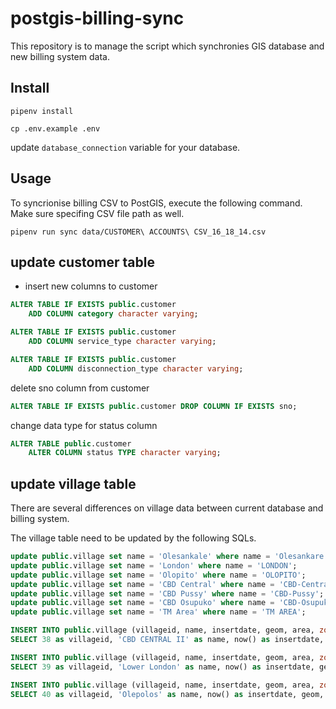 # postgis-billing-sync
This repository is to manage the script which synchronies GIS database and new billing system data.

## Install

```shell
pipenv install
```

```shell
cp .env.example .env
```

update `database_connection` variable for your database.

## Usage

To syncrionise billing CSV to PostGIS, execute the following command. Make sure specifing CSV file path as well.

```shell
pipenv run sync data/CUSTOMER\ ACCOUNTS\ CSV_16_18_14.csv
```

## update customer table

- insert new columns to customer

```sql
ALTER TABLE IF EXISTS public.customer
    ADD COLUMN category character varying;

ALTER TABLE IF EXISTS public.customer
    ADD COLUMN service_type character varying;

ALTER TABLE IF EXISTS public.customer
    ADD COLUMN disconnection_type character varying;
```

delete sno column from customer

```sql
ALTER TABLE IF EXISTS public.customer DROP COLUMN IF EXISTS sno;
```

change data type for status column

```sql
ALTER TABLE public.customer
    ALTER COLUMN status TYPE character varying;
```

## update village table

There are several differences on village data between current database and billing system.

The village table need to be updated by the following SQLs.

```sql
update public.village set name = 'Olesankale' where name = 'Olesankare';
update public.village set name = 'London' where name = 'LONDON';
update public.village set name = 'Olopito' where name = 'OLOPITO';
update public.village set name = 'CBD Central' where name = 'CBD-Central';
update public.village set name = 'CBD Pussy' where name = 'CBD-Pussy';
update public.village set name = 'CBD Osupuko' where name = 'CBD-Osupuko';
update public.village set name = 'TM Area' where name = 'TM AREA';

INSERT INTO public.village (villageid, name, insertdate, geom, area, zone)
SELECT 38 as villageid, 'CBD CENTRAL II' as name, now() as insertdate, geom, area, zone from public.village where name = 'CBD Central'

INSERT INTO public.village (villageid, name, insertdate, geom, area, zone)
SELECT 39 as villageid, 'Lower London' as name, now() as insertdate, geom, area, zone from public.village where name = 'London'

INSERT INTO public.village (villageid, name, insertdate, geom, area, zone)
SELECT 40 as villageid, 'Olepolos' as name, now() as insertdate, geom, area, zone from public.village where name = 'Ololulunga Town'
```

